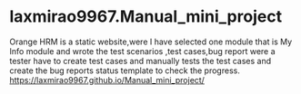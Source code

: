 # laxmirao9967.Manual_mini_project
Orange HRM is a static website,were I have  selected one module that is My Info module and wrote the test scenarios ,test cases,bug report were a tester have to create test cases and manually tests the test cases and create the bug reports status template to check the progress.
https://laxmirao9967.github.io/Manual_mini_project/
